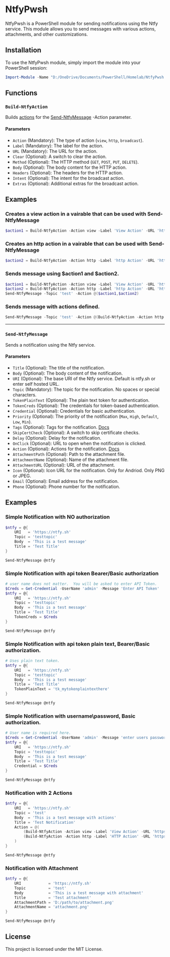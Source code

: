 # NtfyPwsh

NtfyPwsh is a PowerShell module for sending notifications using the Ntfy service. This module allows you to send messages with various actions, attachments, and other customizations.

## Installation

To use the NtfyPwsh module, simply import the module into your PowerShell session:

```powershell
Import-Module -Name "D:/OneDrive/Documents/PowerShell/Homelab/NtfyPwsh.psm1"
```

## Functions

### `Build-NtfyAction`

Builds [actions](https://docs.ntfy.sh/publish/#action-buttons) for the [Send-NtfyMessage](#send-ntfymessage) -Action parameter.

#### Parameters

- `Action` (Mandatory): The type of action (`view`, `http`, `broadcast`).
- `Label` (Mandatory): The label for the action.
- `URL` (Mandatory): The URL for the action.
- `Clear` (Optional): A switch to clear the action.
- `Method` (Optional): The HTTP method (`GET`, `POST`, `PUT`, `DELETE`).
- `Body` (Optional): The body content for the HTTP action.
- `Headers` (Optional): The headers for the HTTP action.
- `Intent` (Optional): The intent for the broadcast action.
- `Extras` (Optional): Additional extras for the broadcast action.

## Examples

### Creates a view action in a vairable that can be used with Send-NtfyMessage

```powershell
$action1 = Build-NtfyAction -Action view -Label 'View Action' -URL 'https://ntfy.sh'
```

### Creates an http action in a vairable that can be used with Send-NtfyMessage

```powershell
$action2 = Build-NtfyAction -Action http -Label 'http Action' -URL 'https://ntfy.sh' -Body 'BodyPost'
```

### Sends message using $action1 and $action2.

```powershell
$action1 = Build-NtfyAction -Action view -Label 'View Action' -URL 'https://ntfy.sh'
$action2 = Build-NtfyAction -Action http -Label 'http Action' -URL 'https://ntfy.sh' -Body 'BodyPost'
Send-NtfyMessage -Topic 'test' -Action @($action1,$action2)
```

### Sends message with actions defined.

```powershell
Send-NtfyMessage -Topic 'test' -Action @(Build-NtfyAction -Action http -Label 'http Action' -URL 'https://ntfy.sh' -Body 'BodyPost',Build-NtfyAction -Action view -Label 'View Action' -URL 'https://ntfy.sh')
```
---
### `Send-NtfyMessage`

Sends a notification using the Ntfy service.

#### Parameters

- `Title` (Optional): The title of the notification.
- `Body` (Optional): The body content of the notification.
- `URI` (Optional): The base URI of the Ntfy service.  Default is ntfy.sh or enter self hosted URL.
- `Topic` (Mandatory): The topic for the notification.  No spaces or special characters.
- `TokenPlainText` (Optional): The plain text token for authentication.
- `TokenCreds` (Optional): The credentials for token-based authentication.
- `Credential` (Optional): Credentials for basic authentication.
- `Priority` (Optional): The priority of the notification (`Max`, `High`, `Default`, `Low`, `Min`).
- `Tags` (Optional): Tags for the notification.  [Docs](https://docs.ntfy.sh/publish/?h=topic#tags-emojis)
- `SkipCertCheck` (Optional): A switch to skip certificate checks.
- `Delay` (Optional): Delay for the notification.
- `OnClick` (Optional): URL to open when the notification is clicked.
- `Action` (Optional): Actions for the notification. [Docs](https://docs.ntfy.sh/publish/?h=topic#action-buttons)
- `AttachmentPath` (Optional): Path to the attachment file.
- `AttachmentName` (Optional): Name of the attachment file.
- `AttachmentURL` (Optional): URL of the attachment.
- `Icon` (Optional): Icon URL for the notification.  Only for Andriod.  Only PNG or JPEG.
- `Email` (Optional): Email address for the notification.
- `Phone` (Optional): Phone number for the notification.


## Examples

### Simple Notification with NO authorization

```powershell
$ntfy = @{
    URI   = 'https://ntfy.sh'
    Topic = 'testtopic'
    Body  = 'This is a test message'
    Title = 'Test Title'
}

Send-NtfyMessage @ntfy
```

### Simple Notification with api token Bearer/Basic authorization

```powershell
# user name does not matter.  You will be asked to enter API Token.
$Creds = Get-Credential -UserName 'admin' -Message 'Enter API Token'
$ntfy = @{
    URI   = 'https://ntfy.sh'
    Topic = 'testtopic'
    Body  = 'This is a test message'
    Title = 'Test Title'
    TokenCreds = $Creds
}

Send-NtfyMessage @ntfy
```

### Simple Notification with api token plain text, Bearer/Basic authorization.

```powershell
# Uses plain text token.
$ntfy = @{
    URI   = 'https://ntfy.sh'
    Topic = 'testtopic'
    Body  = 'This is a test message'
    Title = 'Test Title'
    TokenPlainText = 'tk_mytokenplaintexthere'
}

Send-NtfyMessage @ntfy
```

### Simple Notification with username\password, Basic authorization.

```powershell
# User name is required here.
$Creds = Get-Credential -UserName 'admin' -Message 'enter users password'
$ntfy = @{
    URI   = 'https://ntfy.sh'
    Topic = 'testtopic'
    Body  = 'This is a test message'
    Title = 'Test Title'
    Credential = $Creds
}

Send-NtfyMessage @ntfy
```

### Notification with 2 Actions

```powershell
$ntfy = @{
    URI   = 'https://ntfy.sh'
    Topic = 'test'
    Body  = 'This is a test message with actions'
    Title = 'Test Notification'
    Action = @(
        (Build-NtfyAction -Action view -Label 'View Action' -URL 'https://ntfy.sh/test')
        (Build-NtfyAction -Action http -Label 'HTTP Action' -URL 'https://ntfy.sh/test' -Method POST -Body 'Ntfy action click sent this message')
    )
}

Send-NtfyMessage @ntfy
```

### Notification with Attachment

```powershell
$ntfy = @{
    URI            = 'https://ntfy.sh'
    Topic          = 'test'
    Body           = 'This is a test message with attachment'
    Title          = 'Test attachment'
    AttachmentPath = 'D:/path/to/attachment.png'
    AttachmentName = 'attachment.png'
}

Send-NtfyMessage @ntfy
```

## License

This project is licensed under the MIT License.